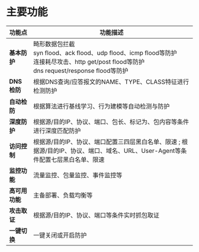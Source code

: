 

# 主要功能

**功能点**   | **功能描述**                                         
| ----- | ---------------------------------------------- |
| **基本防护**      | 畸形数据包拦截<br> syn flood、ack flood、udp flood、icmp flood等防护<br> 连接耗尽攻击、http get/post flood等防护<br> dns request/response flood等防护 |
| **DNS检防**       | 根据DNS查询/应答报文的NAME、TYPE、CLASS特征进行检测防护 |
| **自动检防**      | 根据算法进行基线学习、行为建模等自动检测与防护 |
| **深度防护**      | 根据源/目的IP、协议、端口、包长、标记为、包内容等条件进行深度匹配防护 |
| **访问控制**      | 根据源/目的IP、协议、端口配置三四层黑白名单、限速 ; 根据源/目的IP、协议、端口、域名、URL、User-Agent等条件配置七层黑白名单、限速 |
| **监控功能**      | 流量监控、包量监控、事件监控等 |
| **高可用功能**    | 主备部署、负载均衡等 |
| **攻击取证**      | 根据源/目的IP、协议、端口等条件实时抓包取证 |
| **一键切换**      | 一键关闭或开启防护 |
